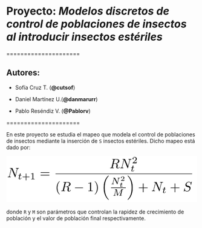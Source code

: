 # Proyecto: *Modelos discretos de control de poblaciones de insectos al introducir insectos estériles*

=====================

## Autores:

- Sofía Cruz T. (**@cutsof**)

- Daniel Martínez U.(**@danmarurr**)

- Pablo Reséndiz V. (**@Pablorv**)


=====================


En este proyecto se estudia el mapeo que modela el control de poblaciones de insectos mediante la inserción de `S` insectos estériles. Dicho mapeo está dado por:

![Mapeo de control](Figures/equation.png)

donde `R` y `M` son parámetros que controlan la rapidez de crecimiento de población y el valor de población final respectivamente.

